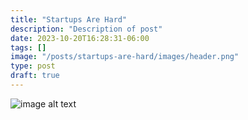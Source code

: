 ```yaml
---
title: "Startups Are Hard"
description: "Description of post"
date: 2023-10-20T16:28:31-06:00
tags: []
image: "/posts/startups-are-hard/images/header.png"
type: post
draft: true
---
```


![image alt text](/posts/startups-are-hard/images/header.png "Image title text")
